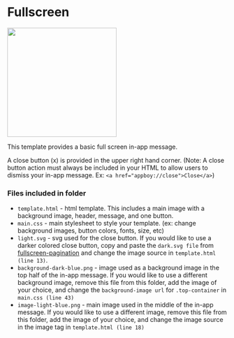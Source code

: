 # Fullscreen
<img src="/_images/fullscreen-main.png" width="250">

This template provides a basic full screen in-app message.

A close button (x) is provided in the upper right hand corner.  (Note: A close button action must always be included in your HTML to allow users to dismiss your in-app message. Ex: ```<a href="appboy://close">Close</a>```)

### Files included in folder

* `template.html` - html template.  This includes a main image with a background image, header, message, and one button.
* `main.css` - main stylesheet to style your template. (ex: change background images, button colors, fonts, size, etc)
* `light.svg` - svg used for the close button.  If you would like to use a darker colored close button, copy and paste the `dark.svg file` from [fullscreen-pagination](https://github.com/Appboy/Custom-HTML5-In-App-Message-Templates/tree/master/fullscreen-pagination) and change the image source in `template.html (line 13)`.
* `background-dark-blue.png` - image used as a background image in the top half of the in-app message.  If you would like to use a different background image, remove this file from this folder, add the image of your choice, and change the `background-image url` for `.top-container` in `main.css (line 43)`
* `image-light-blue.png` - main image used in the middle of the in-app message.  If you would like to use a different image, remove this file from this folder, add the image of your choice, and change the image source in the image tag in `template.html (line 18)`

